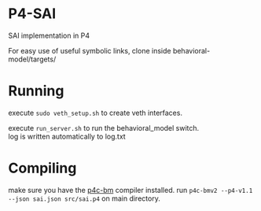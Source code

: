 # P4-SAI
SAI implementation in P4

For easy use of useful symbolic links, clone inside behavioral-model/targets/

# Running
execute ```sudo veth_setup.sh``` to create veth interfaces.

execute ```run_server.sh``` to run the behavioral_model switch.  
log is written automatically to log.txt

# Compiling
make sure you have the [p4c-bm](https://github.com/p4lang/p4c-bm) compiler installed.
run ```p4c-bmv2 --p4-v1.1 --json sai.json src/sai.p4``` on main directory.
